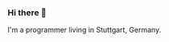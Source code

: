 ### Hi there 👋

I'm a programmer living in Stuttgart, Germany.

<!-- You can follow my progress on Youtube:

<a href="https://www.youtube.com/channel/UC9Q1m9Gl7yj9Q1xi1451nGg/featured"><img alt="link to my youtube channel" src="https://img.shields.io/youtube/channel/views/UC9Q1m9Gl7yj9Q1xi1451nGg"></a> -->

<!--
**Spansky/Spansky** is a ✨ _special_ ✨ repository because its `README.md` (this file) appears on your GitHub profile.

Here are some ideas to get you started:

- 🔭 I’m currently working on ...
- 🌱 I’m currently learning ...
- 👯 I’m looking to collaborate on ...
- 🤔 I’m looking for help with ...
- 💬 Ask me about ...
- 📫 How to reach me: ...
- 😄 Pronouns: ...
- ⚡ Fun fact: ...
-->
